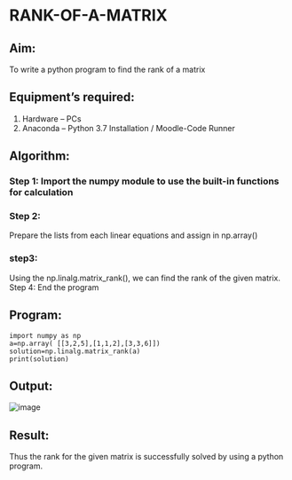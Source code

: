 # RANK-OF-A-MATRIX
## Aim:
To write a python program to find the rank of a matrix
## Equipment’s required:
1. 	Hardware – PCs
2. 	Anaconda – Python 3.7 Installation / Moodle-Code Runner
## Algorithm:
### Step 1: Import the numpy module to use the built-in functions for calculation
### Step 2:
Prepare the lists from each linear equations and assign in np.array()
### step3:
Using the np.linalg.matrix_rank(), we can find the rank of the given matrix.
Step 4:
End the program
 
## Program:
```
import numpy as np
a=np.array( [[3,2,5],[1,1,2],[3,3,6]])
solution=np.linalg.matrix_rank(a)
print(solution)
```
## Output:
![image](https://github.com/user-attachments/assets/4247dc58-632f-4f73-a884-7e47d2e05a48)

## Result:
Thus the rank for the given matrix is successfully solved by  using a python program.

